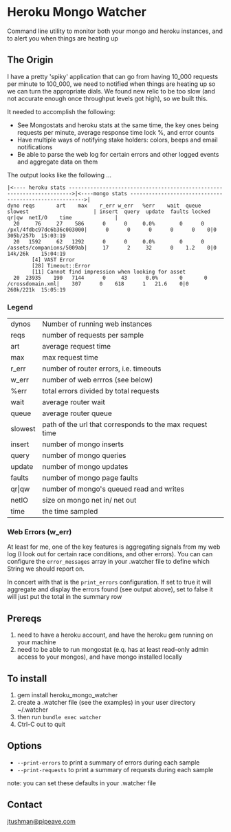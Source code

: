 # Heroku Mongo Watcher

Command line utility to monitor both your mongo and heroku instances, and to alert you when things are heating up

## The Origin

I have a pretty 'spiky' application that can go from having 10_000 requests per minute to 100_000, we need to notified
when things are heating up so we can turn the appropriate dials.  We found new relic to be too slow
(and not accurate enough once throughput levels got high), so we built this.

It needed to accomplish the following:

* See Mongostats and heroku stats at the same time, the key ones being requests per minute, average response time
  lock %, and error counts
* Have multiple ways of notifying stake holders: colors, beeps and email notifications
* Be able to parse the web log for certain errors and other logged events and aggregate data on them

The output looks like the following ...

    |<---- heroku stats ----------------------------------------------------------------------->|<----mongo stats ------------------------------------------------------->|
    dyno reqs       art    max    r_err w_err   %err    wait  queue slowest                     | insert  query  update  faults locked qr|qw  netI/O    time              |
      20     76     27    586      0      0     0.0%        0      0   /pxl/4fdbc97dc6b36c003000|      0      0      0      0      0    0|0   305b/257b  15:03:19
      20   1592     62   1292      0      0     0.0%        0      0   /assets/companions/5009ab|     17      2     32      0    1.2    0|0   14k/26k    15:04:19
    		[4] VAST Error
    		[28] Timeout::Error
    		[11] Cannot find impression when looking for asset
      20  23935    190   7144      0     43      0.0%       0       0           /crossdomain.xml|    307      0    618      1   21.6    0|0   260k/221k  15:05:19

### Legend
<table>
    <tr><td>dynos</td><td>Number of running web instances</td></tr>
    <tr><td>reqs</td><td>number of requests per sample</td></tr>
    <tr><td>art</td><td>average request time</td></tr>
    <tr><td>max</td><td>max request time</td></tr>
    <tr><td>r_err</td><td>number of router errors, i.e. timeouts</td></tr>
    <tr><td>w_err</td><td>number of web errros (see below)</td></tr>
    <tr><td>%err</td><td>total errors divided by total requests</td></tr>
    <tr><td>wait</td><td>average router wait</td></tr>
    <tr><td>queue</td><td>average router queue</td></tr>
    <tr><td>slowest</td><td>path of the url that corresponds to the max request time</td></tr>
    <tr><td>insert</td><td>number of mongo inserts</td></tr>
    <tr><td>query</td><td>number of mongo queries</td></tr>
    <tr><td>update</td><td>number of mongo updates</td></tr>
    <tr><td>faults</td><td>number of mongo page faults</td></tr>
    <tr><td>qr|qw</td><td>number of mongo's queued read and writes</td></tr>
    <tr><td>netIO</td><td>size on mongo net in/ net out</td></tr>
    <tr><td>time</td><td>the time sampled</td></tr>
</table>

### Web Errors (w_err)
At least for me, one of the key features is aggregating signals from my web log (I look out for certain race conditions,
and other errors).  You can can configure the `error_messages` array in your .watcher file to define which String we
should report on.

In concert with that is the `print_errors` configuration.  If set to true it will aggregate and display the errors
found (see output above), set to false it will just put the total in the summary row


## Prereqs

1. need to have a heroku account, and have the heroku gem running on your machine
2. need to be able to run mongostat (e.q. has at least read-only admin access to your mongos), and have mongo installed
locally

## To install

1. gem install heroku_mongo_watcher
2. create a .watcher file (see the examples) in your user directory ~/.watcher
3. then run `bundle exec watcher`
4. Ctrl-C out to quit

## Options

*  `--print-errors` to print a summary of errors during each sample
*  `--print-requests` to print a summary of requests during each sample

note: you can set these defaults in your .watcher file

## Contact

jtushman@pipeave.com
